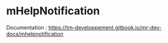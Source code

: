# mHelpNotification
Documentation : https://tm-developpement.gitbook.io/mr-dev-docs/mhelpnotification
